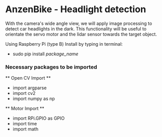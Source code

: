 # AnzenBike - Headlight detection
With the camera's wide angle view, we will apply image processing to detect car headlights in the dark. This functionality will be useful to orientate the servo motor and the lidar sensor towards the target object.

Using Raspberry Pi (type B)
Install by typing in terminal: 
- sudo pip install *package_name*

### Necessary packages to be imported
** Open CV Import **
- import argparse
- import cv2
- import numpy as np

** Motor Import **
- import RPi.GPIO as GPIO
- import time
- import math
